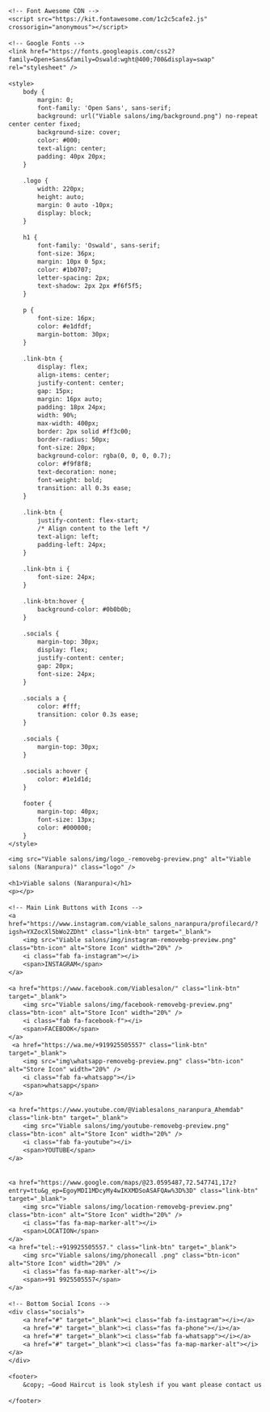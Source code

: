 
<!DOCTYPE html>
<html lang="en">

<head>
    <meta charset="UTF-8" />
    <meta name="viewport" content="width=device-width, initial-scale=1.0" />
    <title>Viable salons </title>

    <!-- Font Awesome CDN -->
    <script src="https://kit.fontawesome.com/1c2c5cafe2.js" crossorigin="anonymous"></script>

    <!-- Google Fonts -->
    <link href="https://fonts.googleapis.com/css2?family=Open+Sans&family=Oswald:wght@400;700&display=swap" rel="stylesheet" />

    <style>
        body {
            margin: 0;
            font-family: 'Open Sans', sans-serif;
            background: url("Viable salons/img/background.png") no-repeat center center fixed;
            background-size: cover;
            color: #000;
            text-align: center;
            padding: 40px 20px;
        }
        
        .logo {
            width: 220px;
            height: auto;
            margin: 0 auto -10px;
            display: block;
        }
        
        h1 {
            font-family: 'Oswald', sans-serif;
            font-size: 36px;
            margin: 10px 0 5px;
            color: #1b0707;
            letter-spacing: 2px;
            text-shadow: 2px 2px #f6f5f5;
        }
        
        p {
            font-size: 16px;
            color: #e1dfdf;
            margin-bottom: 30px;
        }
        
        .link-btn {
            display: flex;
            align-items: center;
            justify-content: center;
            gap: 15px;
            margin: 16px auto;
            padding: 18px 24px;
            width: 90%;
            max-width: 400px;
            border: 2px solid #ff3c00;
            border-radius: 50px;
            font-size: 20px;
            background-color: rgba(0, 0, 0, 0.7);
            color: #f9f8f8;
            text-decoration: none;
            font-weight: bold;
            transition: all 0.3s ease;
        }
        
        .link-btn {
            justify-content: flex-start;
            /* Align content to the left */
            text-align: left;
            padding-left: 24px;
        }
        
        .link-btn i {
            font-size: 24px;
        }
        
        .link-btn:hover {
            background-color: #0b0b0b;
        }
        
        .socials {
            margin-top: 30px;
            display: flex;
            justify-content: center;
            gap: 20px;
            font-size: 24px;
        }
        
        .socials a {
            color: #fff;
            transition: color 0.3s ease;
        }
        
        .socials {
            margin-top: 30px;
        }
        
        .socials a:hover {
            color: #1e1d1d;
        }
        
        footer {
            margin-top: 40px;
            font-size: 13px;
            color: #000000;
        }
    </style>
</head>

<body>

    <img src="Viable salons/img/logo_-removebg-preview.png" alt="Viable salons (Naranpura)" class="logo" />

    <h1>Viable salons (Naranpura)</h1>
    <p></p>

    <!-- Main Link Buttons with Icons -->
    <a href="https://www.instagram.com/viable_salons_naranpura/profilecard/?igsh=YXZocXl5bWo2ZDht" class="link-btn" target="_blank">
        <img src="Viable salons/img/instagram-removebg-preview.png" class="btn-icon" alt="Store Icon" width="20%" />
        <i class="fab fa-instagram"></i>
        <span>INSTAGRAM</span>
    </a>

    <a href="https://www.facebook.com/Viablesalon/" class="link-btn" target="_blank">
        <img src="Viable salons/img/facebook-removebg-preview.png" class="btn-icon" alt="Store Icon" width="20%" />
        <i class="fab fa-facebook-f"></i>
        <span>FACEBOOK</span>
    </a>
     <a href="https://wa.me/+919925505557" class="link-btn" target="_blank">
        <img src="img\whatsapp-removebg-preview.png" class="btn-icon" alt="Store Icon" width="20%" />
        <i class="fab fa-whatsapp"></i>
        <span>whatsapp</span>
    </a>

    <a href="https://www.youtube.com/@Viablesalons_naranpura_Ahemdab" class="link-btn" target="_blank">
        <img src="Viable salons/img/youtube-removebg-preview.png" class="btn-icon" alt="Store Icon" width="20%" />
        <i class="fab fa-youtube"></i>
        <span>YOUTUBE</span>
    </a>


    <a href="https://www.google.com/maps/@23.0595487,72.547741,17z?entry=ttu&g_ep=EgoyMDI1MDcyMy4wIKXMDSoASAFQAw%3D%3D" class="link-btn" target="_blank">
        <img src="Viable salons/img/location-removebg-preview.png" class="btn-icon" alt="Store Icon" width="20%" />
        <i class="fas fa-map-marker-alt"></i>
        <span>LOCATION</span>
    </a>
    <a href="tel:-+919925505557." class="link-btn" target="_blank">
        <img src="Viable salons/img/phonecall .png" class="btn-icon" alt="Store Icon" width="20%" />
        <i class="fas fa-map-marker-alt"></i>
        <span>+91 9925505557</span>
    </a>

    <!-- Bottom Social Icons -->
    <div class="socials">
        <a href="#" target="_blank"><i class="fab fa-instagram"></i></a>
        <a href="#" target="_blank"><i class="fas fa-phone"></i></a>
        <a href="#" target="_blank"><i class="fab fa-whatsapp"></i></a>
        <a href="#" target="_blank"><i class="fas fa-map-marker-alt"></i></a>
    </div>

    <footer>
        &copy; –Good Haircut is look stylesh if you want please contact us

    </footer>

</body>

</html>
